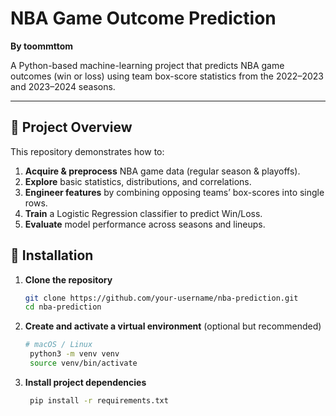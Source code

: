 # NBA Game Outcome Prediction

**By toommttom**

A Python-based machine-learning project that predicts NBA game outcomes (win or loss) using team box-score statistics from the 2022–2023 and 2023–2024 seasons.

---

## 🚀 Project Overview

This repository demonstrates how to:

1. **Acquire & preprocess** NBA game data (regular season & playoffs).  
2. **Explore** basic statistics, distributions, and correlations.  
3. **Engineer features** by combining opposing teams’ box-scores into single rows.  
4. **Train** a Logistic Regression classifier to predict Win/Loss.  
5. **Evaluate** model performance across seasons and lineups.

## 🔧 Installation

1. **Clone the repository**  
   ```bash
   git clone https://github.com/your-username/nba-prediction.git
   cd nba-prediction

2. **Create and activate a virtual environment** (optional but recommended)
   ```bash
   # macOS / Linux
    python3 -m venv venv
    source venv/bin/activate

2. **Install project dependencies** 
   ```bash
    pip install -r requirements.txt




